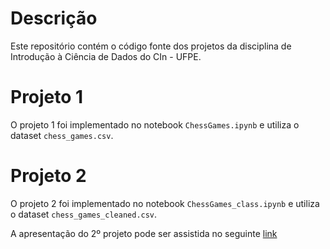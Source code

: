 # Descrição

Este repositório contém o código fonte dos projetos da disciplina de Introdução à Ciência de Dados do CIn - UFPE.

# Projeto 1

O projeto 1 foi implementado no notebook `ChessGames.ipynb` e utiliza o dataset `chess_games.csv`.

# Projeto 2

O projeto 2 foi implementado no notebook `ChessGames_class.ipynb` e utiliza o dataset `chess_games_cleaned.csv`.

A apresentação do 2º projeto pode ser assistida no seguinte [link](https://drive.google.com/file/d/1zqCbWjER88aTi5pfl3PDW6ukf9Ng-oJ6/view?usp=sharing)
